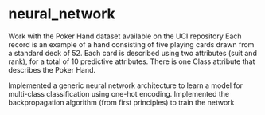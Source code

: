 # neural_network

Work with the Poker Hand dataset available on the UCI repository
Each record is an example of a hand consisting of five playing cards drawn from a standard deck of 52. 
Each card is described using two attributes (suit and rank), for a total of 10 predictive attributes. 
There is one Class attribute that describes the Poker Hand.

Implemented a generic neural network architecture to learn a model for multi-class classification using one-hot encoding. 
Implemented the backpropagation algorithm (from first principles) to train the network
